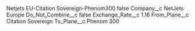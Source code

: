 <?xml version="1.0" encoding="UTF-8"?>
<CustomMetadata xmlns="http://soap.sforce.com/2006/04/metadata" xmlns:xsi="http://www.w3.org/2001/XMLSchema-instance" xmlns:xsd="http://www.w3.org/2001/XMLSchema">
    <label>Netjets EU-Citation Sovereign-Phenom300</label>
    <protected>false</protected>
    <values>
        <field>Company__c</field>
        <value xsi:type="xsd:string">NetJets Europe</value>
    </values>
    <values>
        <field>Do_Not_Combine__c</field>
        <value xsi:type="xsd:boolean">false</value>
    </values>
    <values>
        <field>Exchange_Rate__c</field>
        <value xsi:type="xsd:double">1.16</value>
    </values>
    <values>
        <field>From_Plane__c</field>
        <value xsi:type="xsd:string">Citation Sovereign</value>
    </values>
    <values>
        <field>To_Plane__c</field>
        <value xsi:type="xsd:string">Phenom 300</value>
    </values>
</CustomMetadata>
